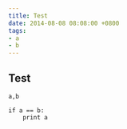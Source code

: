 ```yaml
---
title: Test
date: 2014-08-08 08:08:00 +0800
tags:
- a
- b
---
```


## Test

    a,b

    if a == b:
        print a
